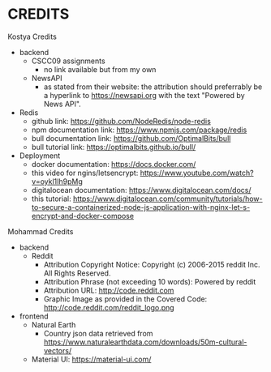 # CREDITS
  
Kostya Credits
- backend 
  - CSCC09 assignments
    - no link available but from my own 
  - NewsAPI
    - as stated from their website: the attribution should preferrably be a hyperlink to https://newsapi.org with the text "Powered by News API".
- Redis
  - github link: https://github.com/NodeRedis/node-redis
  - npm documentation link: https://www.npmjs.com/package/redis
  - bull documentation link: https://github.com/OptimalBits/bull
  - bull tutorial link: https://optimalbits.github.io/bull/
- Deployment
  - docker documentation: https://docs.docker.com/
  - this video for ngins/letsencrypt: https://www.youtube.com/watch?v=oykl1Ih9pMg
  -  digitalocean documentation: https://www.digitalocean.com/docs/
  -  this tutorial: https://www.digitalocean.com/community/tutorials/how-to-secure-a-containerized-node-js-application-with-nginx-let-s-encrypt-and-docker-compose
  
Mohammad Credits
- backend
  - Reddit
    - Attribution Copyright Notice: Copyright (c) 2006-2015 reddit Inc. All Rights Reserved.
    - Attribution Phrase (not exceeding 10 words): Powered by reddit
    - Attribution URL: http://code.reddit.com
    - Graphic Image as provided in the Covered Code: http://code.reddit.com/reddit_logo.png
- frontend
  - Natural Earth
    - Country json data retrieved from https://www.naturalearthdata.com/downloads/50m-cultural-vectors/
  - Material UI: https://material-ui.com/
